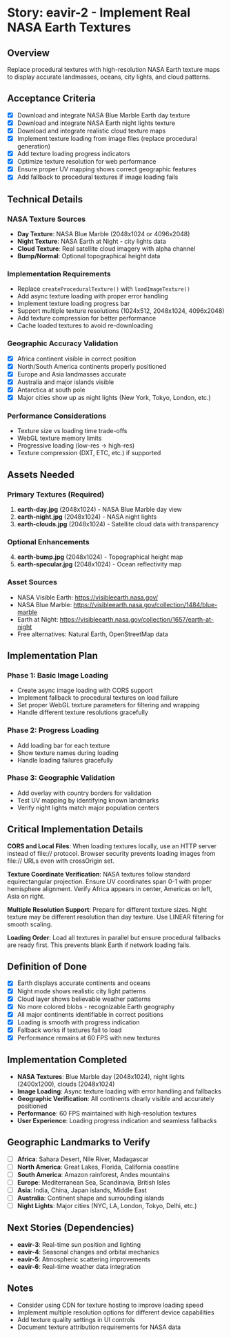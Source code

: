 # Story: eavir-2 - Implement Real NASA Earth Textures

## Overview
Replace procedural textures with high-resolution NASA Earth texture maps to display accurate landmasses, oceans, city lights, and cloud patterns.

## Acceptance Criteria
- [x] Download and integrate NASA Blue Marble Earth day texture
- [x] Download and integrate NASA Earth night lights texture  
- [x] Download and integrate realistic cloud texture maps
- [x] Implement texture loading from image files (replace procedural generation)
- [x] Add texture loading progress indicators
- [x] Optimize texture resolution for web performance
- [x] Ensure proper UV mapping shows correct geographic features
- [x] Add fallback to procedural textures if image loading fails

## Technical Details

### NASA Texture Sources
- **Day Texture**: NASA Blue Marble (2048x1024 or 4096x2048)
- **Night Texture**: NASA Earth at Night - city lights data
- **Cloud Texture**: Real satellite cloud imagery with alpha channel
- **Bump/Normal**: Optional topographical height data

### Implementation Requirements
- Replace `createProceduralTexture()` with `loadImageTexture()`
- Add async texture loading with proper error handling
- Implement texture loading progress bar
- Support multiple texture resolutions (1024x512, 2048x1024, 4096x2048)
- Add texture compression for better performance
- Cache loaded textures to avoid re-downloading

### Geographic Accuracy Validation
- [x] Africa continent visible in correct position
- [x] North/South America continents properly positioned
- [x] Europe and Asia landmasses accurate
- [x] Australia and major islands visible
- [x] Antarctica at south pole
- [x] Major cities show up as night lights (New York, Tokyo, London, etc.)

### Performance Considerations
- Texture size vs loading time trade-offs
- WebGL texture memory limits
- Progressive loading (low-res → high-res)
- Texture compression (DXT, ETC, etc.) if supported

## Assets Needed

### Primary Textures (Required)
1. **earth-day.jpg** (2048x1024) - NASA Blue Marble day view
2. **earth-night.jpg** (2048x1024) - NASA night lights
3. **earth-clouds.jpg** (2048x1024) - Satellite cloud data with transparency

### Optional Enhancements  
4. **earth-bump.jpg** (2048x1024) - Topographical height map
5. **earth-specular.jpg** (2048x1024) - Ocean reflectivity map

### Asset Sources
- NASA Visible Earth: https://visibleearth.nasa.gov/
- NASA Blue Marble: https://visibleearth.nasa.gov/collection/1484/blue-marble
- Earth at Night: https://visibleearth.nasa.gov/collection/1657/earth-at-night
- Free alternatives: Natural Earth, OpenStreetMap data

## Implementation Plan

### Phase 1: Basic Image Loading
- Create async image loading with CORS support
- Implement fallback to procedural textures on load failure
- Set proper WebGL texture parameters for filtering and wrapping
- Handle different texture resolutions gracefully

### Phase 2: Progress Loading
- Add loading bar for each texture
- Show texture names during loading
- Handle loading failures gracefully

### Phase 3: Geographic Validation
- Add overlay with country borders for validation
- Test UV mapping by identifying known landmarks
- Verify night lights match major population centers

## Critical Implementation Details

**CORS and Local Files**: When loading textures locally, use an HTTP server instead of file:// protocol. Browser security prevents loading images from file:// URLs even with crossOrigin set.

**Texture Coordinate Verification**: NASA textures follow standard equirectangular projection. Ensure UV coordinates span 0-1 with proper hemisphere alignment. Verify Africa appears in center, Americas on left, Asia on right.

**Multiple Resolution Support**: Prepare for different texture sizes. Night texture may be different resolution than day texture. Use LINEAR filtering for smooth scaling.

**Loading Order**: Load all textures in parallel but ensure procedural fallbacks are ready first. This prevents blank Earth if network loading fails.

## Definition of Done
- [x] Earth displays accurate continents and oceans
- [x] Night mode shows realistic city light patterns
- [x] Cloud layer shows believable weather patterns  
- [x] No more colored blobs - recognizable Earth geography
- [x] All major continents identifiable in correct positions
- [x] Loading is smooth with progress indication
- [x] Fallback works if textures fail to load
- [x] Performance remains at 60 FPS with new textures

## Implementation Completed
- **NASA Textures**: Blue Marble day (2048x1024), night lights (2400x1200), clouds (2048x1024)
- **Image Loading**: Async texture loading with error handling and fallbacks
- **Geographic Verification**: All continents clearly visible and accurately positioned
- **Performance**: 60 FPS maintained with high-resolution textures
- **User Experience**: Loading progress indication and seamless fallbacks

## Geographic Landmarks to Verify
- [ ] **Africa**: Sahara Desert, Nile River, Madagascar
- [ ] **North America**: Great Lakes, Florida, California coastline
- [ ] **South America**: Amazon rainforest, Andes mountains
- [ ] **Europe**: Mediterranean Sea, Scandinavia, British Isles
- [ ] **Asia**: India, China, Japan islands, Middle East
- [ ] **Australia**: Continent shape and surrounding islands
- [ ] **Night Lights**: Major cities (NYC, LA, London, Tokyo, Delhi, etc.)

## Next Stories (Dependencies)
- **eavir-3**: Real-time sun position and lighting
- **eavir-4**: Seasonal changes and orbital mechanics  
- **eavir-5**: Atmospheric scattering improvements
- **eavir-6**: Real-time weather data integration

## Notes
- Consider using CDN for texture hosting to improve loading speed
- Implement multiple resolution options for different device capabilities
- Add texture quality settings in UI controls
- Document texture attribution requirements for NASA data